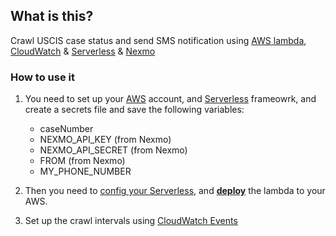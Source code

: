 ## What is this?

Crawl USCIS case status and send SMS notification using [AWS lambda](https://aws.amazon.com/lambda/), [CloudWatch](https://aws.amazon.com/cloudwatch/) & [Serverless](https://serverless.com/) & [Nexmo](https://www.nexmo.com/)

### How to use it

1. You need to set up your [AWS](https://aws.amazon.com/) account, and [Serverless](https://serverless.com/) frameowrk, and create a secrets file and save the following variables:

   * caseNumber
   * NEXMO_API_KEY (from Nexmo)
   * NEXMO_API_SECRET (from Nexmo)
   * FROM (from Nexmo)
   * MY_PHONE_NUMBER

2. Then you need to [config your Serverless](https://serverless.com/framework/docs/providers/aws/guide/quick-start/), and [**deploy**](https://serverless.com/framework/docs/providers/aws/guide/deploying/) the lambda to your AWS.

3. Set up the crawl intervals using [CloudWatch Events](https://docs.aws.amazon.com/AmazonCloudWatch/latest/events/RunLambdaSchedule.html)
